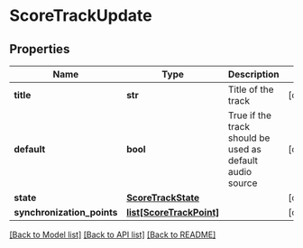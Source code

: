 # ScoreTrackUpdate

## Properties
Name | Type | Description | Notes
------------ | ------------- | ------------- | -------------
**title** | **str** | Title of the track | [optional] 
**default** | **bool** | True if the track should be used as default audio source | [optional] 
**state** | [**ScoreTrackState**](ScoreTrackState.md) |  | [optional] 
**synchronization_points** | [**list[ScoreTrackPoint]**](ScoreTrackPoint.md) |  | [optional] 

[[Back to Model list]](../README.md#documentation-for-models) [[Back to API list]](../README.md#documentation-for-api-endpoints) [[Back to README]](../README.md)



